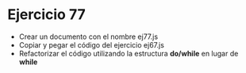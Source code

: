 # Ejercicio 77

* Crear un documento con el nombre ej77.js
* Copiar y pegar el código del ejercicio ej67.js
* Refactorizar el código utilizando la estructura **do/while** en lugar de **while**